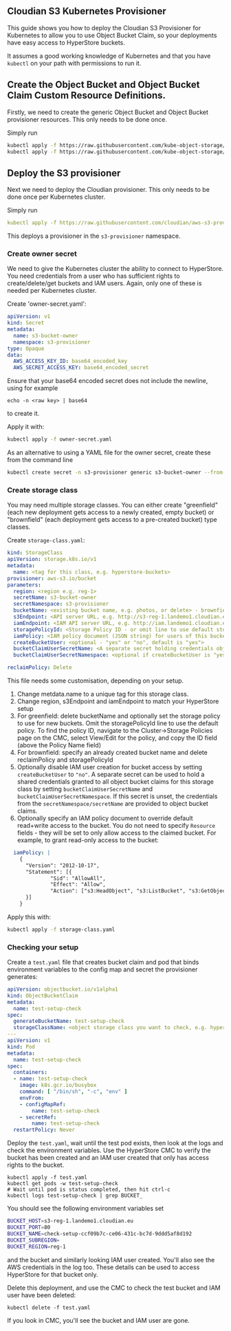 ## Cloudian S3 Kubernetes Provisioner

This guide shows you how to deploy the Cloudian S3 Provisioner for Kubernetes to allow you to use Object Bucket Claim, so your deployments have easy access to HyperStore buckets.

It assumes a good working knowledge of Kubernetes and that you have `kubectl` on your path with permissions to run it.

## Create the Object Bucket and Object Bucket Claim Custom Resource Definitions.

Firstly, we need to create the generic Object Bucket and Object Bucket provisioner resources.  This only needs to be done once.

Simply run
```bash
kubectl apply -f https://raw.githubusercontent.com/kube-object-storage/lib-bucket-provisioner/master/deploy/crds/objectbucket_v1alpha1_objectbucket_crd.yaml
kubectl apply -f https://raw.githubusercontent.com/kube-object-storage/lib-bucket-provisioner/master/deploy/crds/objectbucket_v1alpha1_objectbucketclaim_crd.yaml
```

## Deploy the S3 provisioner

Next we need to deploy the Cloudian provisioner.  This only needs to be done once per Kubernetes cluster.

Simply run
```yaml
kubectl apply -f https://raw.githubusercontent.com/cloudian/aws-s3-provisioner/hyperstore/examples/cloudian-s3-provisioner.yaml
```
This deploys a provisioner in the `s3-provisioner` namespace.

### Create owner secret

We need to give the Kubernetes cluster the ability to connect to HyperStore.  You need credentials from a user who has sufficient rights to create/delete/get buckets and IAM users.  Again, only one of these is needed per Kubernetes cluster.

Create 'owner-secret.yaml':
```yaml
apiVersion: v1
kind: Secret
metadata:
  name: s3-bucket-owner
  namespace: s3-provisioner
type: Opaque
data:
  AWS_ACCESS_KEY_ID: base64_encoded_key
  AWS_SECRET_ACCESS_KEY: base64_encoded_secret
```
Ensure that your base64 encoded secret does not include the newline, using for example
```
echo -n <raw key> | base64
```
to create it.

Apply it with:
```bash
kubectl apply -f owner-secret.yaml
```

As an alternative to using a YAML file for the owner secret, create these from the command line
```bash
kubectl create secret -n s3-provisioner generic s3-bucket-owner --from-literal=AWS_ACCESS_KEY_ID=<access key> --from-literal=AWS_SECRET_ACCESS_KEY=<secret key> 
```

### Create storage class

You may need multiple storage classes.  You can either create "greenfield" (each new deployment gets access to a newly created, empty bucket) or "brownfield" (each deployment gets access to a pre-created bucket) type classes.

Create `storage-class.yaml`:
```yaml
kind: StorageClass
apiVersion: storage.k8s.io/v1
metadata:
  name: <tag for this class, e.g. hyperstore-buckets>
provisioner: aws-s3.io/bucket
parameters:
  region: <region e.g. reg-1>
  secretName: s3-bucket-owner
  secretNamespace: s3-provisioner
  bucketName: <existing bucket name, e.g. photos, or delete> - brownfield only
  s3Endpoint: <API server URL, e.g. http://s3-reg-1.landemo1.cloudian.eu>
  iamEndpoint: <IAM API server URL, e.g. http://iam.landemo1.cloudian.eu:16080>
  storagePolicyId: <Storage Policy ID - or omit line to use default storage policy> - greenfield only
  iamPolicy: <IAM policy document (JSON string) for users of this bucket - omit to use default IAM policy (read+write bucket)>
  createBucketUser: <optional - "yes" or "no", default is "yes">
  bucketClaimUserSecretName: <A separate secret holding credentials object bucket claim>
  bucketClaimUserSecretNamespace: <optional if createBucketUser is "yes". A separate secret holding credentials object bucket claim>

reclaimPolicy: Delete
```

This file needs some customisation, depending on your setup.

1. Change metdata.name to a unique tag for this storage class.
1. Change region, s3Endpoint and iamEndpoint to match your HyperStore setup
1. For greenfield: delete bucketName and optionally set the storage policy to use for new buckets. Omit the storagePolicyId line to use the default policy. To find the policy ID, navigate to the Cluster->Storage Policies page on the CMC, select View/Edit for the policy, and copy the ID field (above the Policy Name field)
1. For brownfield: specify an already created bucket name and delete reclaimPolicy and storagePolicyId
1. Optionally disable IAM user creation for bucket access by setting `createBucketUser` to `"no"`. A separate secret can be used to hold a shared credentials granted to all object bucket claims for this storage class by setting `bucketClaimUserSecretName` and `bucketClaimUserSecretNamespace`. If this secret is unset, the credentials from the `secretNamespace/secretName` are provided to object bucket claims. 
1. Optionally specify an IAM policy document to override default read+write access to the bucket. You do not need to specify `Resource` fields - they will be set to only allow access to the claimed bucket. For example, to grant read-only access to the bucket:
```yaml
  iamPolicy: |
    {
      "Version": "2012-10-17",
      "Statement": [{
              "Sid": "AllowAll",
              "Effect": "Allow",
              "Action": ["s3:HeadObject", "s3:ListBucket", "s3:GetObject"]
      }]
    }
```

Apply this with:                                                                                                    
```bash
kubectl apply -f storage-class.yaml
```

### Checking your setup

Create a `test.yaml` file that creates bucket claim and pod that binds environment variables to the config map and secret the provisioner generates:
```yaml
apiVersion: objectbucket.io/v1alpha1
kind: ObjectBucketClaim
metadata:
  name: test-setup-check
spec:
  generateBucketName: test-setup-check
  storageClassName: <object storage class you want to check, e.g. hyperstore-buckets>
---
apiVersion: v1
kind: Pod
metadata:
  name: test-setup-check
spec:
  containers:
  - name: test-setup-check
    image: k8s.gcr.io/busybox
    command: [ "/bin/sh", "-c", "env" ]
    envFrom:
    - configMapRef:
        name: test-setup-check
    - secretRef:
        name: test-setup-check
  restartPolicy: Never
```
Deploy the `test.yaml`, wait until the test pod exists, then look at the logs and check the environment variables. Use the HyperStore CMC to verify the bucket has been created and an IAM user created that only has access rights to the bucket.
```
kubectl apply -f test.yaml
kubectl get pods -w test-setup-check
# Wait until pod is status completed, then hit ctrl-c
kubectl logs test-setup-check | grep BUCKET_
```
You should see the following environment variables set
```bash
BUCKET_HOST=s3-reg-1.landemo1.cloudian.eu
BUCKET_PORT=80
BUCKET_NAME=check-setup-ccf09b7c-ce06-431c-bc7d-9ddd5af8d192
BUCKET_SUBREGION=
BUCKET_REGION=reg-1
```
and the bucket and similarly looking IAM user created.  You'll also see the AWS credentials in the log too.  These details can be used to access HyperStore for that bucket only.

Delete this deployment, and use the CMC to check the test bucket and IAM user have been deleted:
```
kubectl delete -f test.yaml
```
If you look in CMC, you'll see the bucket and IAM user are gone.
